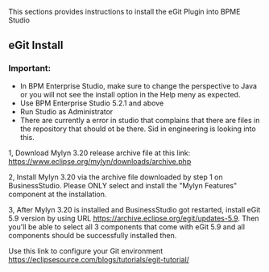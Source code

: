This sections provides instructions to install the eGit Plugin into BPME Studio

## eGit Install
### Important:  
- In BPM Enterprise Studio, make sure to change the perspective to Java or you will not see the install option in the Help meny as expected. 
- Use BPM Enterprise Studio 5.2.1 and above
- Run Studio as Administrator
- There are currently a error in studio that complains that there are files in the repository that should ot be there. Sid in engineering is looking into this.

1, Download Mylyn 3.20 release archive file at this link:
https://www.eclipse.org/mylyn/downloads/archive.php

2, Install Mylyn 3.20 via the archive file downloaded by step 1 on BusinessStudio. Please ONLY select and install the "Mylyn Features" component at the installation.

3, After Mylyn 3.20 is installed and BusinessStudio got restarted, install eGit 5.9 version by using URL https://archive.eclipse.org/egit/updates-5.9. Then you'll be able to select all 3 components that come with eGit 5.9 and all components should be successfully installed then.

Use this link to configure your Git environment
https://eclipsesource.com/blogs/tutorials/egit-tutorial/
